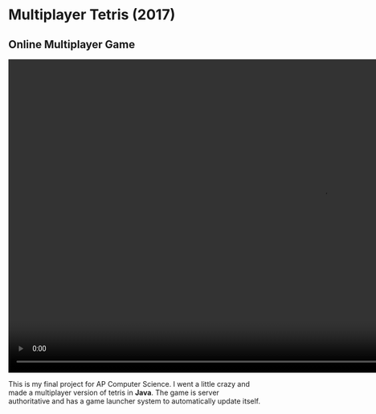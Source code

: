 # Multiplayer Tetris (2017)
## Online Multiplayer Game

<video width="1250" autoplay loop muted playsinline>
    <source src="assets/preview.mp4" type="video/mp4" />
    Your browser does not support the video tag.
</video>

This is my final project for AP Computer Science. I went a little crazy and made a multiplayer version of tetris in **Java**. The game is server authoritative and has a game launcher system to automatically update itself.